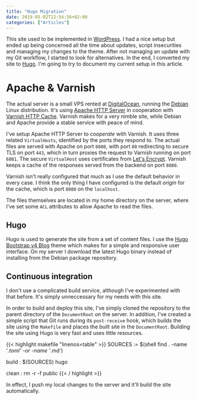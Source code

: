 ```yaml
---
title: "Hugo Migration"
date: 2019-05-02T22:54:56+02:00
categories: ["Articles"]
---
```


This site used to be implemented in
[WordPress](https://wordpress.org/). I had a nice setup but ended up
being concerned all the time about updates, script insecurities and
managing my changes to the theme. After not managing an update with my
Git workflow, I started to look for alternatives. In the end, I
converted my site to [Hugo](https://gohugo.io/). I'm going to try to
document my current setup in this article.

<!--more-->

# Apache & Varnish

The actual server is a small VPS rented at
[DigitalOcean](https://www.digitalocean.com/), running the
[Debian](https://www.debian.org) Linux distribution. It's using
[Apache HTTP Server](https://httpd.apache.org/) in cooperation with
[Varnish HTTP Cache](https://varnish-cache.org/). Varnish makes for
a very nimble site, while Debian and Apache provide a stable service
with peace of mind.

I've setup Apache HTTP Server to _cooperate_ with Varnish. It uses
three related `VirtualHosts`, identified by the ports they respond
to. The actual files are served with Apache on port `8080`, with port
`80` redirecting to secure TLS on port `443`, which in turn proxies the
request to Varnish running on port `6081`. The secure `VirtualHost` uses
certificates from [Let's Encrypt](https://letsencrypt.org/). Varnish
keeps a cache of the responses served from the backend on port `8080`.

Varnish isn't really configured that much as I use the default
behavior in every case. I think the only thing I have configured is
the default _origin_ for the cache, which is port `8080` on the
`localhost`.

The files themselves are located in my home directory on the server,
where I've set some `ACL` attributes to allow Apache to read the files.

## Hugo

Hugo is used to generate the site from a set of content files. I use
the [Hugo Bootstrap v4
Blog](https://github.com/alanorth/hugo-theme-bootstrap4-blog) theme
which makes for a simple and responsive user interface. On my server I
download the latest Hugo binary instead of installing from the Debian
package repository.

## Continuous integration

I don't use a complicated build service, although I've experimented
with that before. It's simply unneccessary for my needs with this
site.

In order to build and deploy this site, I've simply cloned the
repository to the parent directory of the `DocumentRoot` on the
server. In addition, I've created a simple script that Git runs during
its `post-receive` hook, which builds the site using the `Makefile`
and places the built site in the `DocumentRoot`. Building the site
using Hugo is very fast and uses little resources.

{{< highlight makefile "linenos=table" >}}
SOURCES := $(shell find . -name '*.toml' -or -name '*.md')

build : $(SOURCES)
	hugo

clean :
	rm -r -f public
{{< / highlight >}}

In effect, I push my local changes to the server and it'll build the
site automatically.
